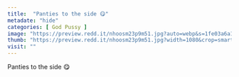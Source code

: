 ```yaml
---
title:  "Panties to the side 😋"
metadate: "hide"
categories: [ God Pussy ]
image: "https://preview.redd.it/nhoosm23p9m51.jpg?auto=webp&s=1fe03a6a1fa0964146930ffcc875b9f5331b2312"
thumb: "https://preview.redd.it/nhoosm23p9m51.jpg?width=1080&crop=smart&auto=webp&s=6936757cfd2bc1eede1ab1b137f0d696f1dba9ab"
visit: ""
---
```

Panties to the side 😋
